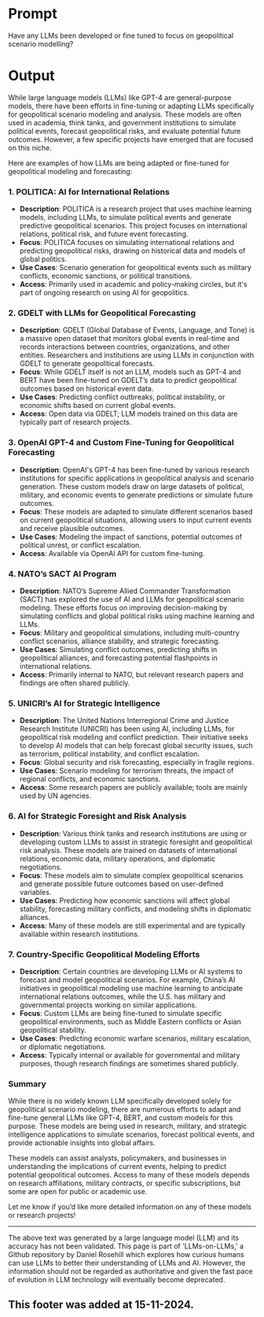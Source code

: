 # Prompt

Have any LLMs been developed or fine tuned to focus on geopolitical scenario modelling?

# Output

While large language models (LLMs) like GPT-4 are general-purpose models, there have been efforts in fine-tuning or adapting LLMs specifically for geopolitical scenario modeling and analysis. These models are often used in academia, think tanks, and government institutions to simulate political events, forecast geopolitical risks, and evaluate potential future outcomes. However, a few specific projects have emerged that are focused on this niche.

Here are examples of how LLMs are being adapted or fine-tuned for geopolitical modeling and forecasting:

### 1. POLITICA: AI for International Relations

- **Description**: POLITICA is a research project that uses machine learning models, including LLMs, to simulate political events and generate predictive geopolitical scenarios. This project focuses on international relations, political risk, and future event forecasting.
- **Focus**: POLITICA focuses on simulating international relations and predicting geopolitical risks, drawing on historical data and models of global politics.
- **Use Cases**: Scenario generation for geopolitical events such as military conflicts, economic sanctions, or political transitions.
- **Access**: Primarily used in academic and policy-making circles, but it's part of ongoing research on using AI for geopolitics.

### 2. GDELT with LLMs for Geopolitical Forecasting

- **Description**: GDELT (Global Database of Events, Language, and Tone) is a massive open dataset that monitors global events in real-time and records interactions between countries, organizations, and other entities. Researchers and institutions are using LLMs in conjunction with GDELT to generate geopolitical forecasts.
- **Focus**: While GDELT itself is not an LLM, models such as GPT-4 and BERT have been fine-tuned on GDELT’s data to predict geopolitical outcomes based on historical event data.
- **Use Cases**: Predicting conflict outbreaks, political instability, or economic shifts based on current global events.
- **Access**: Open data via GDELT; LLM models trained on this data are typically part of research projects.

### 3. OpenAI GPT-4 and Custom Fine-Tuning for Geopolitical Forecasting

- **Description**: OpenAI's GPT-4 has been fine-tuned by various research institutions for specific applications in geopolitical analysis and scenario generation. These custom models draw on large datasets of political, military, and economic events to generate predictions or simulate future outcomes.
- **Focus**: These models are adapted to simulate different scenarios based on current geopolitical situations, allowing users to input current events and receive plausible outcomes.
- **Use Cases**: Modeling the impact of sanctions, potential outcomes of political unrest, or conflict escalation.
- **Access**: Available via OpenAI API for custom fine-tuning.

### 4. NATO’s SACT AI Program

- **Description**: NATO’s Supreme Allied Commander Transformation (SACT) has explored the use of AI and LLMs for geopolitical scenario modeling. These efforts focus on improving decision-making by simulating conflicts and global political risks using machine learning and LLMs.
- **Focus**: Military and geopolitical simulations, including multi-country conflict scenarios, alliance stability, and strategic forecasting.
- **Use Cases**: Simulating conflict outcomes, predicting shifts in geopolitical alliances, and forecasting potential flashpoints in international relations.
- **Access**: Primarily internal to NATO, but relevant research papers and findings are often shared publicly.

### 5. UNICRI’s AI for Strategic Intelligence

- **Description**: The United Nations Interregional Crime and Justice Research Institute (UNICRI) has been using AI, including LLMs, for geopolitical risk modeling and conflict prediction. Their initiative seeks to develop AI models that can help forecast global security issues, such as terrorism, political instability, and conflict escalation.
- **Focus**: Global security and risk forecasting, especially in fragile regions.
- **Use Cases**: Scenario modeling for terrorism threats, the impact of regional conflicts, and economic sanctions.
- **Access**: Some research papers are publicly available; tools are mainly used by UN agencies.

### 6. AI for Strategic Foresight and Risk Analysis

- **Description**: Various think tanks and research institutions are using or developing custom LLMs to assist in strategic foresight and geopolitical risk analysis. These models are trained on datasets of international relations, economic data, military operations, and diplomatic negotiations.
- **Focus**: These models aim to simulate complex geopolitical scenarios and generate possible future outcomes based on user-defined variables.
- **Use Cases**: Predicting how economic sanctions will affect global stability, forecasting military conflicts, and modeling shifts in diplomatic alliances.
- **Access**: Many of these models are still experimental and are typically available within research institutions.

### 7. Country-Specific Geopolitical Modeling Efforts

- **Description**: Certain countries are developing LLMs or AI systems to forecast and model geopolitical scenarios. For example, China’s AI initiatives in geopolitical modeling use machine learning to anticipate international relations outcomes, while the U.S. has military and governmental projects working on similar applications.
- **Focus**: Custom LLMs are being fine-tuned to simulate specific geopolitical environments, such as Middle Eastern conflicts or Asian geopolitical stability.
- **Use Cases**: Predicting economic warfare scenarios, military escalation, or diplomatic negotiations.
- **Access**: Typically internal or available for governmental and military purposes, though research findings are sometimes shared publicly.

### Summary

While there is no widely known LLM specifically developed solely for geopolitical scenario modeling, there are numerous efforts to adapt and fine-tune general LLMs like GPT-4, BERT, and custom models for this purpose. These models are being used in research, military, and strategic intelligence applications to simulate scenarios, forecast political events, and provide actionable insights into global affairs.

These models can assist analysts, policymakers, and businesses in understanding the implications of current events, helping to predict potential geopolitical outcomes. Access to many of these models depends on research affiliations, military contracts, or specific subscriptions, but some are open for public or academic use.

Let me know if you’d like more detailed information on any of these models or research projects!

---

The above text was generated by a large language model (LLM) and its accuracy has not been validated. This page is part of 'LLMs-on-LLMs,' a Github repository by Daniel Rosehill which explores how curious humans can use LLMs to better their understanding of LLMs and AI. However, the information should not be regarded as authoritative and given the fast pace of evolution in LLM technology will eventually become deprecated. 

This footer was added at 15-11-2024.
---